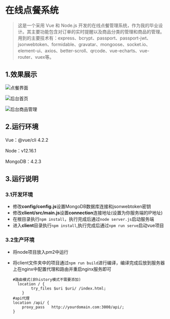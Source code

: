 # 在线点餐系统

> 这是一个采用 Vue 和 Node.js 开发的在线点餐管理系统，作为我的毕业设计。其主要功能包含对订单的实时提醒以及商品分类的管理和商品的管理。用到的主要技术有：express、bcrypt、passport、passport-jwt、jsonwebtoken、formidable、gravatar、mongoose、socket.io、element-ui、axios、better-scroll、qrcode、vue-echarts、vue-router、vuex等。

## 1.效果展示

![点餐界面](https://i.loli.net/2020/03/29/wylN8gI5ntEfzLe.jpg)

![后台首页](https://i.loli.net/2020/03/29/mhxiITEpjyrYwQ1.jpg)

![后台商品管理](https://i.loli.net/2020/03/29/soTrGU2bnL1Z6Cx.jpg)

## 2.运行环境

Vue：@vue/cli 4.2.2

Node：v12.16.1

MongoDB：4.2.3

## 3.运行说明

### 3.1开发环境

- 修改**config/config.js**设置MongoDB数据库连接和jsonwebtoken密钥
- 修改**client/src/main.js**设置**connection**连接地址(设置为你服务端的IP地址)
- 在根目录执行`npm install`，执行完成后通过`node server.js`启动服务端
- 进入**client**目录执行`npm install`,执行完成后通过`npm run serve`启动vue项目

###  3.2生产环境

- 将node项目放入pm2中运行

- 将client文件夹中的项目通过`npm run build`进行编译，编译完成后放到服务器上在nginx中配置代理和路由并重启nginx服务即可

  ```nginx
  #路由模式(非history模式不需要添加)
  	location / {
          try_files $uri $uri/ /index.html;
      }
  #api代理
  location /api/ {
      proxy_pass   http://yourdomain.com:3000/api/;
  }
  ```

  